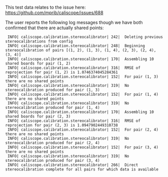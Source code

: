 This test data relates to the issue here: https://github.com/mprib/caliscope/issues/688

The user reports the following log messages though we have both confirmed that there are actually shared points:

     INFO| caliscope.calibration.stereocalibrator| 242|  Deleting previous stereocalibrations from config
     INFO| caliscope.calibration.stereocalibrator| 248|  Beginning stereocalibration of pairs [(1, 2), (1, 3), (1, 4), (2, 3), (2, 4), (3, 4)]
     INFO| caliscope.calibration.stereocalibrator| 170|  Assembling 10 shared boards for pair (1, 2)
     INFO| caliscope.calibration.stereocalibrator| 316|  RMSE of reprojection for pair (1, 2) is 1.0746374045284361
     INFO| caliscope.calibration.stereocalibrator| 152|  For pair (1, 3) there are no shared points
     INFO| caliscope.calibration.stereocalibrator| 319|  No stereocalibration produced for pair (1, 3)
     INFO| caliscope.calibration.stereocalibrator| 152|  For pair (1, 4) there are no shared points
     INFO| caliscope.calibration.stereocalibrator| 319|  No stereocalibration produced for pair (1, 4)
     INFO| caliscope.calibration.stereocalibrator| 170|  Assembling 10 shared boards for pair (2, 3)
     INFO| caliscope.calibration.stereocalibrator| 316|  RMSE of reprojection for pair (2, 3) is 1.0947902449310738
     INFO| caliscope.calibration.stereocalibrator| 152|  For pair (2, 4) there are no shared points
     INFO| caliscope.calibration.stereocalibrator| 319|  No stereocalibration produced for pair (2, 4)
     INFO| caliscope.calibration.stereocalibrator| 152|  For pair (3, 4) there are no shared points
     INFO| caliscope.calibration.stereocalibrator| 319|  No stereocalibration produced for pair (3, 4)
     INFO| caliscope.calibration.stereocalibrator| 266|  Direct stereocalibration complete for all pairs for which data is available

